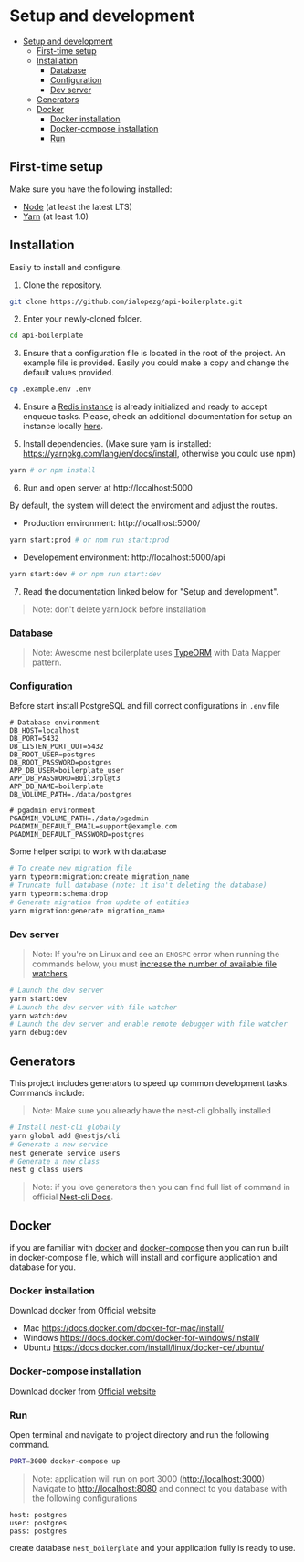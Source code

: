 # Setup and development

- [Setup and development](#setup-and-development)
  - [First-time setup](#first-time-setup)
  - [Installation](#installation)
    - [Database](#database)
    - [Configuration](#configuration)
    - [Dev server](#dev-server)
  - [Generators](#generators)
  - [Docker](#docker)
    - [Docker installation](#docker-installation)
    - [Docker-compose installation](#docker-compose-installation)
    - [Run](#run)

## First-time setup

Make sure you have the following installed:

- [Node](https://nodejs.org/en/) (at least the latest LTS)
- [Yarn](https://yarnpkg.com/lang/en/docs/install/) (at least 1.0)

## Installation

Easily to install and configure. 

1. Clone the repository.
```bash
git clone https://github.com/ialopezg/api-boilerplate.git
```

2. Enter your newly-cloned folder.
```bash
cd api-boilerplate
```

3. Ensure that a configuration file is located in the root of the project. An example file is provided. Easily you could make a copy and change the default values provided.
```bash
cp .example.env .env
```

4. Ensure a [Redis instance](https://redis.io/) is already initialized and ready to accept enqueue tasks. Please, check an additional documentation for setup an instance locally [here](docs/modules/additionals/redis.md).

5. Install dependencies. (Make sure yarn is installed: https://yarnpkg.com/lang/en/docs/install, otherwise you could use npm)
```bash
yarn # or npm install
```

6. Run and open server at http://localhost:5000

By default, the system will detect the enviroment and adjust the routes.

- Production environment: http://localhost:5000/
    
```bash
yarn start:prod # or npm run start:prod
```

- Developement environment: http://localhost:5000/api
```bash
yarn start:dev # or npm run start:dev
```

7. Read the documentation linked below for "Setup and development".


> Note: don't delete yarn.lock before installation
### Database

> Note: Awesome nest boilerplate uses [TypeORM](https://github.com/typeorm/typeorm) with Data Mapper pattern.

### Configuration

Before start install PostgreSQL and fill correct configurations in `.env` file

```env
# Database environment
DB_HOST=localhost
DB_PORT=5432
DB_LISTEN_PORT_OUT=5432
DB_ROOT_USER=postgres
DB_ROOT_PASSWORD=postgres
APP_DB_USER=boilerplate_user
APP_DB_PASSWORD=B0il3rpl@t3
APP_DB_NAME=boilerplate
DB_VOLUME_PATH=./data/postgres

# pgadmin environment
PGADMIN_VOLUME_PATH=./data/pgadmin
PGADMIN_DEFAULT_EMAIL=support@example.com
PGADMIN_DEFAULT_PASSWORD=postgres
```

Some helper script to work with database

```bash
# To create new migration file
yarn typeorm:migration:create migration_name
# Truncate full database (note: it isn't deleting the database)
yarn typeorm:schema:drop
# Generate migration from update of entities
yarn migration:generate migration_name
```

### Dev server

> Note: If you're on Linux and see an `ENOSPC` error when running the commands below, you must [increase the number of available file watchers](https://stackoverflow.com/questions/22475849/node-js-error-enospc#answer-32600959).
```bash
# Launch the dev server
yarn start:dev
# Launch the dev server with file watcher
yarn watch:dev
# Launch the dev server and enable remote debugger with file watcher
yarn debug:dev
```

## Generators

This project includes generators to speed up common development tasks. Commands include:

> Note: Make sure you already have the nest-cli globally installed
```bash
# Install nest-cli globally
yarn global add @nestjs/cli
# Generate a new service
nest generate service users
# Generate a new class
nest g class users
```
> Note: if you love generators then you can find full list of command in official [Nest-cli Docs](https://docs.nestjs.com/cli/usages#generate-alias-g).
## Docker

if you are familiar with [docker](https://www.docker.com/) and [docker-compose](https://docs.docker.com/compose) then you can run built in docker-compose file, which will install and configure application and database for you.

### Docker installation

Download docker from Official website

- Mac <https://docs.docker.com/docker-for-mac/install/>
- Windows <https://docs.docker.com/docker-for-windows/install/>
- Ubuntu <https://docs.docker.com/install/linux/docker-ce/ubuntu/>

### Docker-compose installation

Download docker from [Official website](https://docs.docker.com/compose/install)

### Run

Open terminal and navigate to project directory and run the following command.

```bash
PORT=3000 docker-compose up
```

> Note: application will run on port 3000 (<http://localhost:3000>)
Navigate to <http://localhost:8080> and connect to you database with the following configurations

```text
host: postgres
user: postgres
pass: postgres
```

create database `nest_boilerplate` and your application fully is ready to use.